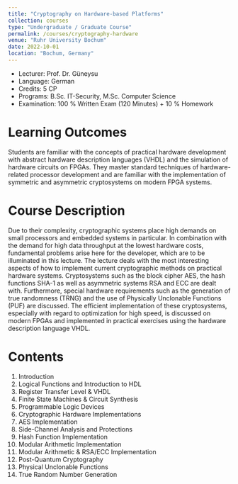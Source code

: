 ```yaml
---
title: "Cryptography on Hardware-based Platforms"
collection: courses
type: "Undergraduate / Graduate Course"
permalink: /courses/cryptography-hardware
venue: "Ruhr University Bochum"
date: 2022-10-01
location: "Bochum, Germany"
---
```


* Lecturer: Prof. Dr. Güneysu
* Language: German
* Credits: 5 CP
* Programs: B.Sc. IT-Security, M.Sc. Computer Science
* Examination: 100 % Written Exam (120 Minutes) + 10 % Homework

Learning Outcomes
=====

Students are familiar with the concepts of practical hardware development with abstract hardware description languages (VHDL) and the simulation of hardware circuits on FPGAs. They master standard techniques of hardware-related processor development and are familiar with the implementation of symmetric and asymmetric cryptosystems on modern FPGA systems.

Course Description
======

Due to their complexity, cryptographic systems place high demands on small processors and embedded systems in particular.
In combination with the demand for high data throughput at the lowest hardware costs, fundamental problems arise here for the developer, which are to be illuminated in this lecture.
The lecture deals with the most interesting aspects of how to implement current cryptographic methods on practical hardware systems.
Cryptosystems such as the block cipher AES, the hash functions SHA-1 as well as asymmetric systems RSA and ECC are dealt with.
Furthermore, special hardware requirements such as the generation of true randomness (TRNG) and the use of Physically Unclonable Functions (PUF) are discussed.
The efficient implementation of these cryptosystems, especially with regard to optimization for high speed, is discussed on modern FPGAs and implemented in practical exercises using the hardware description language VHDL.


Contents
======

1. Introduction
2. Logical Functions and Introduction to HDL
3. Register Transfer Level & VHDL
4. Finite State Machines & Circuit Synthesis
5. Programmable Logic Devices
6. Cryptographic Hardware Implementations
7. AES Implementation
8. Side-Channel Analysis and Protections
9. Hash Function Implementation
10. Modular Arithmetic Implementation
11. Modular Arithmetic & RSA/ECC Implementation
12. Post-Quantum Cryptography
13. Physical Unclonable Functions
14. True Random Number Generation
